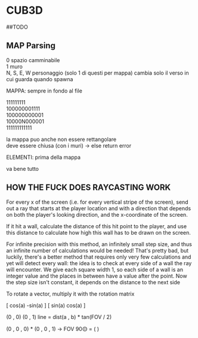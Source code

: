 # CUB3D


##TODO

## MAP Parsing

0 spazio camminabile  
1 muro  
N, S, E, W personaggio (solo 1 di questi per mappa) cambia solo il verso in cui guarda quando spawna  

MAPPA: sempre in fondo al file

  111111111          
  100000001111          
  100000000001          
  10000N000001  
  111111111111  

la mappa puo anche non essere rettangolare  
deve essere chiusa (con i muri) -> else return error  

ELEMENTI: prima della mappa

va bene tutto



## HOW THE FUCK DOES RAYCASTING WORK

For every x of the screen (i.e. for every vertical stripe of the screen), send out a ray that starts at the player location and with a direction that depends on both the player's looking direction, and the x-coordinate of the screen.


If it hit a wall, calculate the distance of this hit point to the player, and use this distance to calculate how high this wall has to be drawn on the screen.


For infinite precision with this method, an infinitely small step size, and thus an infinite number of calculations would be needed! That's pretty bad, but luckily, there's a better method that requires only very few calculations and yet will detect every wall: the idea is to check at every side of a wall the ray will encounter. We give each square width 1, so each side of a wall is an integer value and the places in between have a value after the point. Now the step size isn't constant, it depends on the distance to the next side

To rotate a vector, multiply it with the rotation matrix

[ cos(a) -sin(a) ]
[ sin(a)  cos(a) ]

(0 , 0)  (0 , 1) line = dist(a , b) * tan(FOV / 2)


(0 , 0 , 0) * (0 , 0 , 1) -> FOV 90🟡  = (       )
